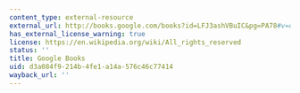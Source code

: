 ```yaml
---
content_type: external-resource
external_url: http://books.google.com/books?id=LFJ3ashVBuIC&pg=PA78#v=onepage
has_external_license_warning: true
license: https://en.wikipedia.org/wiki/All_rights_reserved
status: ''
title: Google Books
uid: d3a084f9-214b-4fe1-a14a-576c46c77414
wayback_url: ''
---
```

